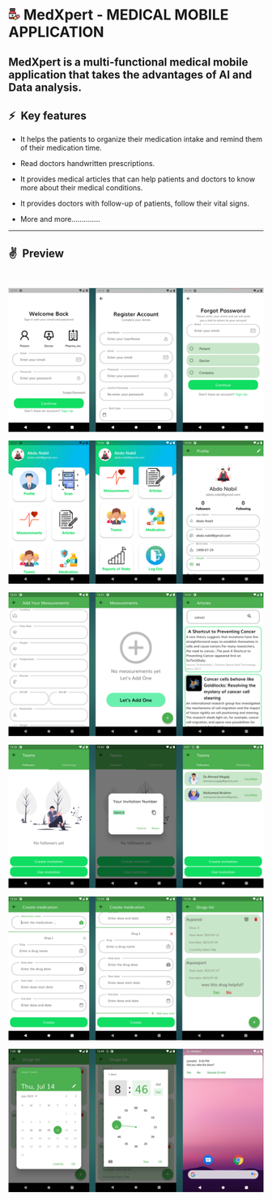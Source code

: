 <!-- vertical space &nbsp; -->

# <img src=screenshots/splash.png alt="Icon" width="23"/> MedXpert - MEDICAL MOBILE APPLICATION



## MedXpert is a multi-functional medical mobile application that takes the advantages of AI and Data analysis.


## ⚡&ensp;Key features

*  It helps the patients to organize their
medication intake and remind them of their medication time.


* Read doctors handwritten prescriptions.

* It provides medical articles that can help patients and doctors to know more about their medical conditions.

* It provides doctors with follow-up of patients, follow
their vital signs.

* More and more..............

---


## ✌&ensp;Preview

&ensp;


![image1](screenshots/Slide1.PNG)

![image2](screenshots/Slide2.PNG)

![image3](screenshots/Slide3.PNG)

![image4](screenshots/Slide4.PNG)

![image5](screenshots/Slide5.PNG)

![image6](screenshots/Slide6.PNG)







